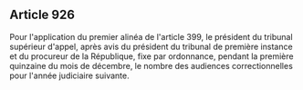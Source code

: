 Article 926
----
Pour l'application du premier alinéa de l'article 399, le président du tribunal
supérieur d'appel, après avis du président du tribunal de première instance et
du procureur de la République, fixe par ordonnance, pendant la première
quinzaine du mois de décembre, le nombre des audiences correctionnelles pour
l'année judiciaire suivante.
